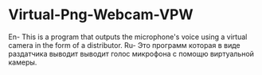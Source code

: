 # Virtual-Png-Webcam-VPW
En- This is a program that outputs the microphone's voice using a virtual camera in the form of a distributor.
Ru- Это программ которая в виде раздатчика выводит выводит голос микрофона с помощю виртуальной камеры. 
